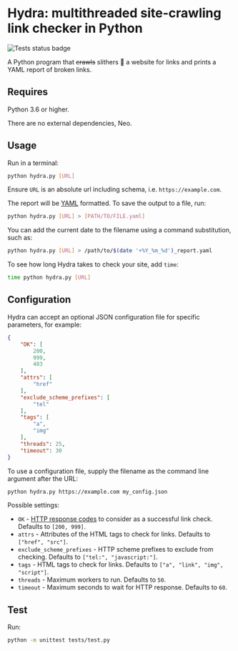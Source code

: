 # Hydra: multithreaded site-crawling link checker in Python

![Tests status badge](https://github.com/victoriadrake/hydra-link-checker/workflows/test/badge.svg)

A Python program that ~~crawls~~ slithers 🐍 a website for links and prints a YAML report of broken links.

## Requires

Python 3.6 or higher.

There are no external dependencies, Neo.

## Usage

Run in a terminal:

```sh
python hydra.py [URL]
```

Ensure `URL` is an absolute url including schema, i.e. `https://example.com`.

The report will be [YAML](https://yaml.org/) formatted. To save the output to a file, run:

```sh
python hydra.py [URL] > [PATH/TO/FILE.yaml]
```

You can add the current date to the filename using a command substitution, such as:

```sh
python hydra.py [URL] > /path/to/$(date '+%Y_%m_%d')_report.yaml
```

To see how long Hydra takes to check your site, add `time`:

```sh
time python hydra.py [URL]
```

## Configuration

Hydra can accept an optional JSON configuration file for specific parameters, for example:

```json
{
    "OK": [
        200,
        999,
        403
    ],
    "attrs": [
        "href"
    ],
    "exclude_scheme_prefixes": [
        "tel"
    ],
    "tags": [
        "a",
        "img"
    ],
    "threads": 25,
    "timeout": 30
}
```

To use a configuration file, supply the filename as the command line argument after the URL:

```sh
python hydra.py https://example.com my_config.json
```

Possible settings:

* `OK` - [HTTP response codes](https://developer.mozilla.org/en-US/docs/Web/HTTP/Status) to consider as a successful link check. Defaults to `[200, 999]`.
* `attrs` - Attributes of the HTML tags to check for links. Defaults to `["href", "src"]`.
* `exclude_scheme_prefixes` - HTTP scheme prefixes to exclude from checking. Defaults to `["tel:", "javascript:"]`.
* `tags` - HTML tags to check for links. Defaults to `["a", "link", "img", "script"]`.
* `threads` - Maximum workers to run. Defaults to `50`.
* `timeout` - Maximum seconds to wait for HTTP response. Defaults to `60`.

## Test

Run:

```sh
python -m unittest tests/test.py
```
